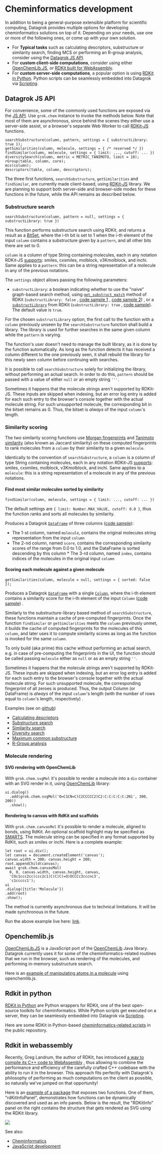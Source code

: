 <!-- TITLE: Cheminformatics -->
<!-- SUBTITLE: -->

# Cheminformatics development

In addition to being a general-purpose extensible platform for scientific computing, Datagrok provides multiple options
for developing cheminformatics solutions on top of it. Depending on your needs, use one or more of the following ones,
or come up with your own solution.

* For **Typical tasks** such as calculating descriptors, substructure or similarity search, finding MCS or performing an
  R-group analysis, consider using the [Datagrok JS API](#grok-js-api).
* For **custom client-side computations**, consider using either [OpenChemLib.JS](#openchemlib.js),
  or [RDKit built for WebAssembly](#rdkit-in-webassembly).
* For **custom server-side computations**, a popular option is using
  [RDKit in Python](#rdkit-in-python). Python scripts can be seamlessly embedded into Datagrok
  via [Scripting](../../../compute/scripting.md).

## Datagrok JS API

For convenience, some of the commonly used functions are exposed via the [JS API](../../js-api.md). Use `grok.chem`
instance to invoke the methods below. Note that most of them are asynchronous, since behind the scenes they either use a
server-side assist, or a browser's separate Web Worker to call [RDKit-JS](https://github.com/rdkit/RDKitjs) functions.

```
searchSubstructure(column, pattern, settings = { substructLibrary: true });
getSimilarities(column, molecule, settings = { /* reserved */ })
findSimilar(column, molecule, settings = { limit: ..., cutoff: ... })
diversitySearch(column, metric = METRIC_TANIMOTO, limit = 10);
rGroup(table, column, core);
mcs(column);
descriptors(table, column, descriptors);
```

The three first functions, `searchSubstructure`, `getSimilarities` and `findSimilar`, are currently made client-based,
using [RDKit-JS](https://github.com/rdkit/RDKitjs) library. We are planning to support both server-side and browser-side
modes for these functions in the future, while the API remains as described below.

### Substructure search

`searchSubstructure(column, pattern = null, settings = { substructLibrary: true })`

This function performs substructure search using RDKit, and returns a result as a [BitSet](../../js-api.md#bitset),
where the i-th bit is set to 1 when the i-th element of the input `column` contains a substructure given by a `pattern`,
and all other bits there are set to 0.

`column` is a column of type String containing molecules, each in any notation
RDKit-JS [supports](https://github.com/rdkit/rdkit/blob/master/Code/MinimalLib/minilib.h): smiles, cxsmiles, molblock,
v3Kmolblock, and inchi. Same applies to a `pattern`: this can be a string representation of a molecule in any of the
previous notations.

The `settings` object allows passing the following parameters:

* `substructLibrary`: a boolean indicating whether to use the "naive" graph-based search method,
  using [`get_substruct_match`](https://www.rdkit.org/docs/source/rdkit.Chem.rdchem.html) method of
  RDKit (`substructLibrary: false`
  , [code sample 1](https://public.datagrok.ai/js/samples/domains/chem/substructure-search-simple)
  , [code sample 2](https://public.datagrok.ai/js/samples/domains/chem/substructure-search-library))
  , or a [`substructLibrary`](http://rdkit.blogspot.com/2018/02/introducing-substructlibrary.html)
  from RDKit (`substructLibrary: true`
  , [code sample](https://public.datagrok.ai/js/samples/domains/chem/substructure-search-library)). The default value
  is `true`.

For the chosen `substructLibrary` option, the first call to the function with a `column` previously unseen by
the `searchSubstructure` function shall build a library. The library is used for further searches in the same given
column while the `pattern` is varying.

The function's user doesn't need to manage the built library, as it is done by the function automatically. As long as
the function detects it has received a column different to the one previously seen, it shall rebuild the library for
this newly seen column before continuing with searches.

It is possible to call `searchSubstructure` solely for initializing the library, without performing an actual search. In
order to do this, `pattern` should be passed with a value of either `null` or an empty string `'''`.

Sometimes it happens that the molecule strings aren't supported by RDKit-JS. These inputs are skipped when indexing, but
an error log entry is added for each such entry to the browser's console together with the actual molecule string. For
such unsupported molecule, the corresponding bit in the bitset remains as 0. Thus, the bitset is *always* of the
input `column`'s length.

### Similarity scoring

The two similarity scoring functions
use [Morgan fingerprints](https://www.rdkit.org/docs/GettingStartedInPython.html#morgan-fingerprints-circular-fingerprints)
and [Tanimoto similarity](https://en.wikipedia.org/wiki/Chemical_similarity) (also known as Jaccard similarity) on these
computed fingerprints to rank molecules from a `column` by their similarity to a given `molecule`.

Identically to the convention of `searchSubstructure`, a `column` is a column of type String containing molecules, each
in any notation RDKit-JS [supports](https://github.com/rdkit/rdkit/blob/master/Code/MinimalLib/minilib.h): smiles,
cxsmiles, molblock, v3Kmolblock, and inchi. Same applies to a `molecule`: this is a string representation of a molecule
in any of the previous notations.

#### Find most similar molecules sorted by similarity

`findSimilar(column, molecule, settings = { limit: ..., cutoff: ... })`

The default settings are `{ limit: Number.MAX_VALUE, cutoff: 0.0 }`, thus the function ranks and sorts all molecules by
similarity.

Produces a Datagrok [`DataFrame`](https://datagrok.ai/js-api/classes/dg.dataframe) of three
columns ([code sample](https://public.datagrok.ai/js/samples/domains/chem/similarity-scoring-sorted)):

* The 1-st column, named `molecule`, contains the original molecules string representation from the input `column`
* The 2-nd column, named `score`, contains the corresponding similarity scores of the range from 0.0 to 1.0, and the
  DataFrame is sorted descending by this column * The 3-rd column, named `index`, contains indices of the molecules in
  the original input `column`

#### Scoring each molecule against a given molecule

`getSimilarities(column, molecule = null, settings = { sorted: false });`

Produces a Datagrok [`DataFrame`](https://datagrok.ai/js-api/classes/dg.dataframe) with a
single [`Column`](https://datagrok.ai/js-api/classes/dg.column), where the i-th element contains a similarity score for
the i-th element of the
input `Column` ([code sample](https://public.datagrok.ai/js/samples/domains/chem/similarity-scoring-scores))
.

Similarly to the substructure-library based method of `searchSubstructure`, these functions maintain a cache of
pre-computed fingerprints. Once the function `findSimilar` or `getSimilarities` meets the `column` previously unmet, it
builds the cache of computed fingerprints for the molecules of this `column`, and later uses it to compute similarity
scores as long as the function is invoked for the same `column`.

To only build (aka prime) this cache without performing an actual search, e.g. in case of pre-computing the fingerprints
in the UI, the function should be called passing `molecule` either as `null` or as an empty string `''`.

Sometimes it happens that the molecule strings aren't supported by RDKit-JS. These inputs are skipped when indexing, but
an error log entry is added for each such entry to the browser's console together with the actual molecule string. For
such unsupported molecule, the corresponding fingerprint of all zeroes is produced. Thus, the output Column (or
DataFrame) is *always* of the input `column`'s length (with the number of rows equal to `column`'s length, respectively)
.

Examples (see on [github](https://github.com/datagrok-ai/public/tree/master/packages/ApiSamples/scripts/domains/chem))

* [Calculating descriptors](https://public.datagrok.ai/js/samples/domains/chem/descriptors)
* [Substructure search](https://public.datagrok.ai/js/samples/domains/chem/substructure-search)
* [Similarity search](https://public.datagrok.ai/js/samples/domains/chem/similarity-search)
* [Diversity search](https://public.datagrok.ai/js/samples/domains/chem/diversity-search)
* [Maximum common substructure](https://public.datagrok.ai/js/samples/domains/chem/mcs)
* [R-Group analysis](https://public.datagrok.ai/js/samples/domains/chem/r-group)

### Molecule rendering

#### SVG rendering with OpenChemLib

With `grok.chem.svgMol` it's possible to render a molecule into a `div` container with an SVG render in it,
using [OpenChemLib](https://github.com/cheminfo/openchemlib-js) library:

```
ui.dialog()
  .add(grok.chem.svgMol('O=C1CN=C(C2CCCCC2)C2:C:C:C:C:C:2N1', 300, 200))
  .show();
```

#### Rendering to canvas with RdKit and scaffolds

With `grok.chem.canvasMol` it's possible to render a molecule, aligned to bonds, using RdKit. An optional scaffold
highlight may be specified as
[SMARTS](https://en.wikipedia.org/wiki/SMILES_arbitrary_target_specification). The molecule string can be specified in
any format supported by RdKit, such as smiles or inchi. Here is a complete example:

```
let root = ui.div();
let canvas = document.createElement('canvas');
canvas.width = 300; canvas.height = 200;
root.appendChild(canvas);
await grok.chem.canvasMol(
  0, 0, canvas.width, canvas.height, canvas,
  'COc1ccc2cc(ccc2c1)C(C)C(=O)OCCCc3cccnc3',
  'c1ccccc1');
ui
.dialog({title:'Molecule'})
.add(root)
.show();
```

The method is currently asynchronous due to technical limitations. It will be made synchronous in the future.

Run the above example live here: [link]().

## Openchemlib.js

[OpenChemLib.JS](https://github.com/cheminfo/openchemlib-js) is a JavaScript port of the
[OpenChemLib](https://github.com/actelion/openchemlib) Java library. Datagrok currently uses it for some of the
cheminformatics-related routines that we run in the browser, such as rendering of the molecules, and performing
in-memory substructure search.

Here is
an [example of manipulating atoms in a molecule](https://public.datagrok.ai/js/samples/domains/chem/mol-atoms-bonds)
using openchemlib.js.

## Rdkit in python

[RDKit in Python](https://www.rdkit.org/docs/GettingStartedInPython.html) are Python wrappers for RDKit, one of the best
open-source toolkits for cheminformatics. While Python scripts get executed on a server, they can be seamlessly embedded
into Datagrok via [Scripting](../../../compute/scripting.md).

Here are some RDKit in
Python-based [cheminformatics-related scripts](https://github.com/datagrok-ai/public/tree/master/packages/Chem/scripts)
in the public repository.

## Rdkit in webassembly

Recently, Greg Landrum, the author of RDKit, has introduced
[a way to compile its C++ code to WebAssembly](http://rdkit.blogspot.com/2019/11/introducing-new-rdkit-javascript.html)
, thus allowing to combine the performance and efficiency of the carefully crafted C++ codebase with the ability to run
it in the browser. This approach fits perfectly with Datagrok's philosophy of performing as much computations on the
client as possible, so naturally we've jumped on that opportunity!

Here is an [example of a package](https://github.com/datagrok-ai/public/tree/master/packages/Chem)
that exposes two functions. One of them, "rdKitInfoPanel", demonstrates how functions can be dynamically discovered and
used as an info panels. Below is the result, the "RDKitInfo" panel on the right contains the structure that gets
rendered as SVG using the RDKit library.

![](rdkit-info-panel.png)

See also:

* [Cheminformatics](../../../domains/chem/cheminformatics.md)
* [JavaScript development](../../develop.md)
